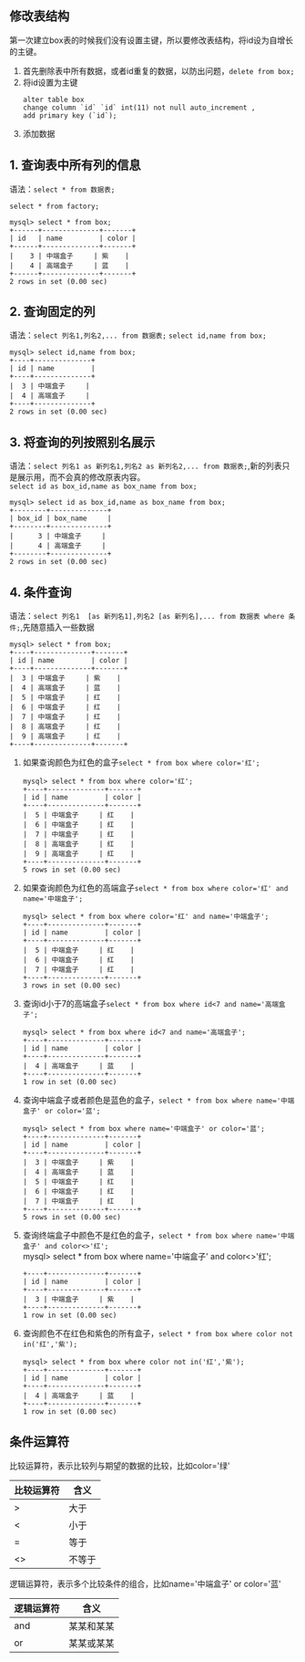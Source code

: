 ## 修改表结构  
第一次建立box表的时候我们没有设置主键，所以要修改表结构，将id设为自增长的主键。  
1. 首先删除表中所有数据，或者id重复的数据，以防出问题，`delete from box;`  
2. 将id设置为主键  
    ```
    alter table box 
    change column `id` `id` int(11) not null auto_increment ,
    add primary key (`id`);
    ```  
3. 添加数据

## 1. 查询表中所有列的信息  
语法：`select * from 数据表;`  

`select * from factory;`    

```
mysql> select * from box;
+------+--------------+-------+
| id   | name         | color |
+------+--------------+-------+
|    3 | 中端盒子     | 紫    |
|    4 | 高端盒子     | 蓝    |
+------+--------------+-------+
2 rows in set (0.00 sec)
```    

## 2. 查询固定的列  
语法：`select 列名1,列名2,... from 数据表;`
`select id,name from box;`  

```
mysql> select id,name from box;
+----+--------------+
| id | name         |
+----+--------------+
|  3 | 中端盒子     |
|  4 | 高端盒子     |
+----+--------------+
2 rows in set (0.00 sec)
```  

## 3. 将查询的列按照别名展示  
语法：`select 列名1 as 新列名1,列名2 as 新列名2,... from 数据表;`,新的列表只是展示用，而不会真的修改原表内容。    
`select id as box_id,name as box_name from box;`  

```
mysql> select id as box_id,name as box_name from box;
+--------+--------------+
| box_id | box_name     |
+--------+--------------+
|      3 | 中端盒子     |
|      4 | 高端盒子     |
+--------+--------------+
2 rows in set (0.00 sec)
```

## 4. 条件查询  
语法：`select 列名1  [as 新列名1],列名2 [as 新列名],... from 数据表 where 条件;`,先随意插入一些数据  
```
mysql> select * from box;
+----+--------------+-------+
| id | name         | color |
+----+--------------+-------+
|  3 | 中端盒子     | 紫    |
|  4 | 高端盒子     | 蓝    |
|  5 | 中端盒子     | 红    |
|  6 | 中端盒子     | 红    |
|  7 | 中端盒子     | 红    |
|  8 | 高端盒子     | 红    |
|  9 | 高端盒子     | 红    |
+----+--------------+-------+
```  

1. 如果查询颜色为红色的盒子`select * from box where color='红';`  

    ```
    mysql> select * from box where color='红';
    +----+--------------+-------+
    | id | name         | color |
    +----+--------------+-------+
    |  5 | 中端盒子     | 红    |
    |  6 | 中端盒子     | 红    |
    |  7 | 中端盒子     | 红    |
    |  8 | 高端盒子     | 红    |
    |  9 | 高端盒子     | 红    |
    +----+--------------+-------+
    5 rows in set (0.00 sec)
    ```   

2. 如果查询颜色为红色的高端盒子`select * from box where color='红' and name='中端盒子';`    

    ```
    mysql> select * from box where color='红' and name='中端盒子';
    +----+--------------+-------+
    | id | name         | color |
    +----+--------------+-------+
    |  5 | 中端盒子     | 红    |
    |  6 | 中端盒子     | 红    |
    |  7 | 中端盒子     | 红    |
    +----+--------------+-------+
    3 rows in set (0.00 sec)
    ```  

3. 查询id小于7的高端盒子`select * from box where id<7 and name='高端盒子';`  

    ```
    mysql> select * from box where id<7 and name='高端盒子';
    +----+--------------+-------+
    | id | name         | color |
    +----+--------------+-------+
    |  4 | 高端盒子     | 蓝    |
    +----+--------------+-------+
    1 row in set (0.00 sec)
    ```  

4. 查询中端盒子或者颜色是蓝色的盒子，`select * from box where name='中端盒子' or color='蓝';`   

    ```  
    mysql> select * from box where name='中端盒子' or color='蓝';
    +----+--------------+-------+
    | id | name         | color |
    +----+--------------+-------+
    |  3 | 中端盒子     | 紫    |
    |  4 | 高端盒子     | 蓝    |
    |  5 | 中端盒子     | 红    |
    |  6 | 中端盒子     | 红    |
    |  7 | 中端盒子     | 红    |
    +----+--------------+-------+
    5 rows in set (0.00 sec)
    ```    

5. 查询终端盒子中颜色不是红色的盒子，`select * from box where name='中端盒子' and color<>'红';`  
mysql> select * from box where name='中端盒子' and color<>'红';  

    ```
    +----+--------------+-------+
    | id | name         | color |
    +----+--------------+-------+
    |  3 | 中端盒子     | 紫    |
    +----+--------------+-------+
    1 row in set (0.00 sec)
    ```    

6. 查询颜色不在红色和紫色的所有盒子，`select * from box where color not in('红','紫');`   

    ```
    mysql> select * from box where color not in('红','紫');
    +----+--------------+-------+
    | id | name         | color |
    +----+--------------+-------+
    |  4 | 高端盒子     | 蓝    |
    +----+--------------+-------+
    1 row in set (0.00 sec)
    ```    

## 条件运算符  
比较运算符，表示比较列与期望的数据的比较，比如color='绿'  

|比较运算符|含义|
|--------|----|
|>|大于|
|<|小于|
|=|等于|
|<>|不等于|  

逻辑运算符，表示多个比较条件的组合，比如name='中端盒子' or color='蓝'   

|逻辑运算符|含义|
|--------|----|
|and|某某和某某|
|or|某某或某某|